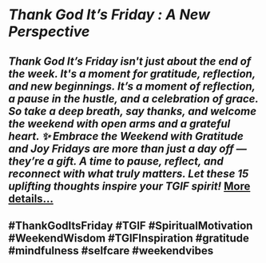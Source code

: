 # *Thank God It’s Friday : A New Perspective*
## *Thank God It’s Friday isn't just about the end of the week. It's a moment for gratitude, reflection, and new beginnings. It’s a moment of reflection, a pause in the hustle, and a celebration of grace. So take a deep breath, say thanks, and welcome the weekend with open arms and a grateful heart. ✨ Embrace the Weekend with Gratitude and Joy Fridays are more than just a day off — they’re a gift. A time to pause, reflect, and reconnect with what truly matters. Let these 15 uplifting thoughts inspire your TGIF spirit!* [More details…](https://spiritualkhazaana.com/web-stories/thank-god-its-friday/)
## #ThankGodItsFriday #TGIF #SpiritualMotivation #WeekendWisdom #TGIFInspiration #gratitude #mindfulness #selfcare #weekendvibes
